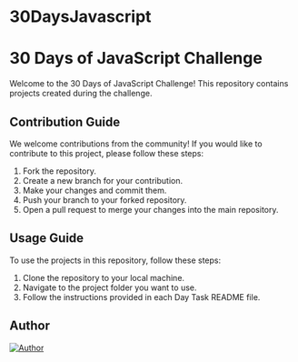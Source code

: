 # 30DaysJavascript
# 30 Days of JavaScript Challenge

Welcome to the 30 Days of JavaScript Challenge! This repository contains projects created during the challenge.

## Contribution Guide

We welcome contributions from the community! If you would like to contribute to this project, please follow these steps:

1. Fork the repository.
2. Create a new branch for your contribution.
3. Make your changes and commit them.
4. Push your branch to your forked repository.
5. Open a pull request to merge your changes into the main repository.

## Usage Guide

To use the projects in this repository, follow these steps:

1. Clone the repository to your local machine.
2. Navigate to the project folder you want to use.
3. Follow the instructions provided in each Day Task README file.

## Author

[![Author](https://img.shields.io/badge/Author-Yash_Kumar_Saini-blue)](https://github.com/yashksaini-coder)

